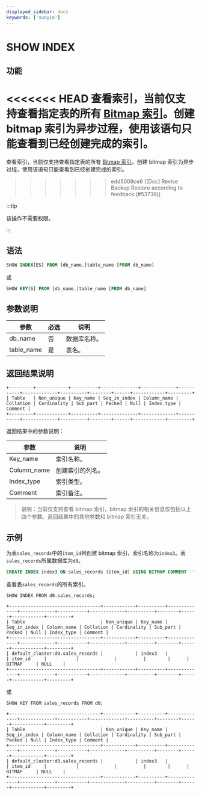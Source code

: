 ```yaml
---
displayed_sidebar: docs
keywords: ['suoyin']
---
```


# SHOW INDEX

## 功能

<<<<<<< HEAD
查看索引，当前仅支持查看指定表的所有 [Bitmap 索引](../../../using_starrocks/Bitmap_index.md)。创建 bitmap 索引为异步过程，使用该语句只能查看到已经创建完成的索引。
=======
查看索引，当前仅支持查看指定表的所有 [Bitmap 索引](../../../table_design/indexes/Bitmap_index.md)。创建 bitmap 索引为异步过程，使用该语句只能查看到已经创建完成的索引。
>>>>>>> edd5009ce6 ([Doc] Revise Backup Restore according to feedback (#53738))

:::tip

该操作不需要权限。

:::

## 语法

```SQL
SHOW INDEX[ES] FROM [db_name.]table_name [FROM db_name]
```

或

```SQL
SHOW KEY[S] FROM [db_name.]table_name [FROM db_name]
```

## 参数说明

| **参数**   | **必选** | **说明**     |
| ---------- | -------- | ------------ |
| db_name    | 否       | 数据库名称。 |
| table_name | 是       | 表名。       |

## 返回结果说明

```Plain
+---------+------------+----------+--------------+-------------+-----------+-------------+----------+--------+------+------------+---------+
| Table   | Non_unique | Key_name | Seq_in_index | Column_name | Collation | Cardinality | Sub_part | Packed | Null | Index_type | Comment |
+---------+------------+----------+--------------+-------------+-----------+-------------+----------+--------+------+------------+---------+
```

返回结果中的参数说明：

| **参数**    | **说明**         |
| ----------- | ---------------- |
| Key_name    | 索引名称。       |
| Column_name | 创建索引的列名。 |
| Index_type  | 索引类型。       |
| Comment     | 索引备注。       |

> 说明：当前仅支持查看 bitmap 索引，bitmap 索引的相关信息仅包括以上四个参数。返回结果中的其他参数和 bitmap 索引无关。

## 示例

为表`sales_records`中的`item_id`列创建 bitmap 索引，索引名称为`index3`。表`sales_records`所属数据库为`d0`。

```SQL
CREATE INDEX index3 ON sales_records (item_id) USING BITMAP COMMENT '';
```

查看表`sales_records`的所有索引。

```Plain
SHOW INDEX FROM d0.sales_records;

+----------------------------------+------------+----------+--------------+-------------+-----------+-------------+----------+--------+------+------------+---------+
| Table                            | Non_unique | Key_name | Seq_in_index | Column_name | Collation | Cardinality | Sub_part | Packed | Null | Index_type | Comment |
+----------------------------------+------------+----------+--------------+-------------+-----------+-------------+----------+--------+------+------------+---------+
| default_cluster:d0.sales_records |            | index3   |              | item_id     |           |             |          |        |      | BITMAP     | NULL    |
+----------------------------------+------------+----------+--------------+-------------+-----------+-------------+----------+--------+------+------------+---------+
```

或

```Plain
SHOW KEY FROM sales_records FROM d0;

+----------------------------------+------------+----------+--------------+-------------+-----------+-------------+----------+--------+------+------------+---------+
| Table                            | Non_unique | Key_name | Seq_in_index | Column_name | Collation | Cardinality | Sub_part | Packed | Null | Index_type | Comment |
+----------------------------------+------------+----------+--------------+-------------+-----------+-------------+----------+--------+------+------------+---------+
| default_cluster:d0.sales_records |            | index3   |              | item_id     |           |             |          |        |      | BITMAP     | NULL    |
+----------------------------------+------------+----------+--------------+-------------+-----------+-------------+----------+--------+------+------------+---------+
```
